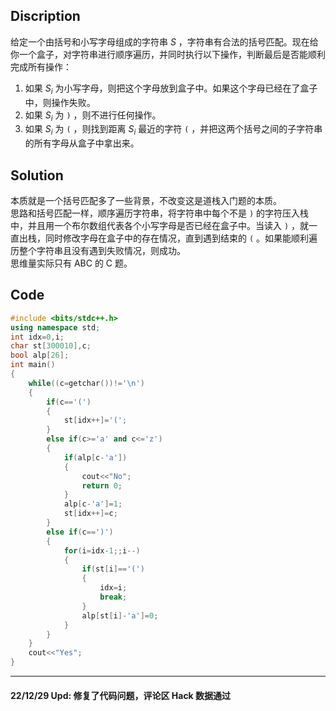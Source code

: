## Discription  
给定一个由括号和小写字母组成的字符串 $S$ ，字符串有合法的括号匹配。现在给你一个盒子，对字符串进行顺序遍历，并同时执行以下操作，判断最后是否能顺利完成所有操作：  
1. 如果 $S_i$ 为小写字母，则把这个字母放到盒子中。如果这个字母已经在了盒子中，则操作失败。
2. 如果 $S_i$ 为 `)` ，则不进行任何操作。
3. 如果 $S_i$ 为 `(` ，则找到距离 $S_i$ 最近的字符 `(` ，并把这两个括号之间的子字符串的所有字母从盒子中拿出来。

## Solution  
本质就是一个括号匹配多了一些背景，不改变这是道栈入门题的本质。  
思路和括号匹配一样，顺序遍历字符串，将字符串中每个不是 `)` 的字符压入栈中，并且用一个布尔数组代表各个小写字母是否已经在盒子中。当读入 `)` ，就一直出栈，同时修改字母在盒子中的存在情况，直到遇到结束的 `(` 。如果能顺利遍历整个字符串且没有遇到失败情况，则成功。  
思维量实际只有 ABC 的 C 题。
## Code
```cpp
#include <bits/stdc++.h>
using namespace std;
int idx=0,i;
char st[300010],c;
bool alp[26];
int main()
{
	while((c=getchar())!='\n')
	{
		if(c=='(')
		{
			st[idx++]='(';
		}
		else if(c>='a' and c<='z')
		{
			if(alp[c-'a'])
			{
				cout<<"No";
				return 0;
			}
			alp[c-'a']=1;
			st[idx++]=c;
		}
		else if(c==')')
		{
			for(i=idx-1;;i--)
			{
				if(st[i]=='(')
				{
					idx=i;
					break;
				}
				alp[st[i]-'a']=0;
			}
		}
	}
	cout<<"Yes";
}
```
---
#### 22/12/29 Upd: 修复了代码问题，评论区 Hack 数据通过